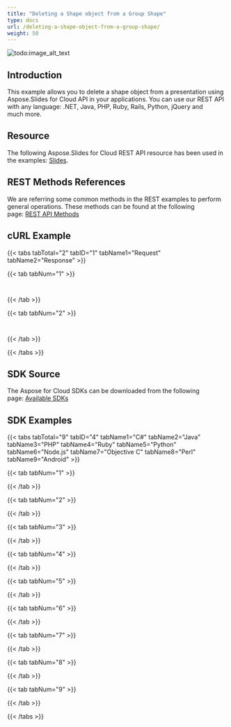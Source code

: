 ```yaml
---
title: "Deleting a Shape object from a Group Shape"
type: docs
url: /deleting-a-shape-object-from-a-group-shape/
weight: 50
---
```


![todo:image\_alt\_text](/slides/plugins/servlet/confluence/placeholder/unknown-macro)
## **Introduction**
This example allows you to delete a shape object from a presentation using Aspose.Slides for Cloud API in your applications. You can use our REST API with any language: .NET, Java, PHP, Ruby, Rails, Python, jQuery and much more.
## **Resource**
The following Aspose.Slides for Cloud REST API resource has been used in the examples: [Slides](https://apireference.aspose.cloud/slides/#!/SlidesDocument/SlidesDocument_PutSlidesConvert).
## **REST Methods References**
We are referring some common methods in the REST examples to perform general operations. These methods can be found at the following page: [REST API Methods](https://apireference.aspose.cloud/slides/) 
## **cURL Example**
{{< tabs tabTotal="2" tabID="1" tabName1="Request" tabName2="Response" >}}

{{< tab tabNum="1" >}}

```java



```

{{< /tab >}}

{{< tab tabNum="2" >}}

```java



```

{{< /tab >}}

{{< /tabs >}}
## **SDK Source**
The Aspose for Cloud SDKs can be downloaded from the following page: [Available SDKs](/slides/available-sdks/)
## **SDK Examples**
{{< tabs tabTotal="9" tabID="4" tabName1="C#" tabName2="Java" tabName3="PHP" tabName4="Ruby" tabName5="Python" tabName6="Node.js" tabName7="Objective C" tabName8="Perl" tabName9="Android" >}}

{{< tab tabNum="1" >}}



{{< /tab >}}

{{< tab tabNum="2" >}}



{{< /tab >}}

{{< tab tabNum="3" >}}



{{< /tab >}}

{{< tab tabNum="4" >}}



{{< /tab >}}

{{< tab tabNum="5" >}}



{{< /tab >}}

{{< tab tabNum="6" >}}



{{< /tab >}}

{{< tab tabNum="7" >}}



{{< /tab >}}

{{< tab tabNum="8" >}}



{{< /tab >}}

{{< tab tabNum="9" >}}



{{< /tab >}}

{{< /tabs >}}
